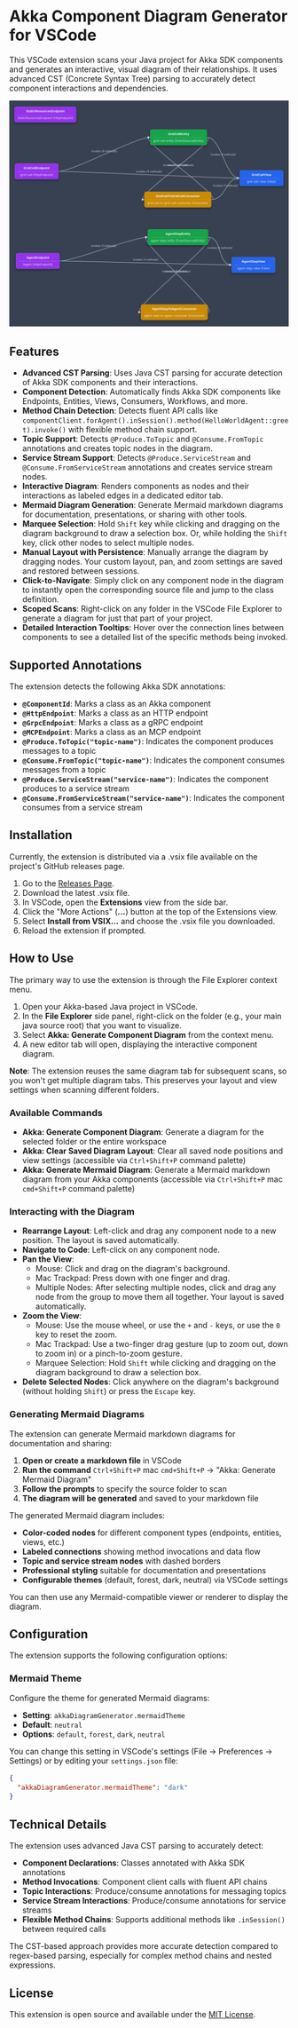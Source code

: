 # **Akka Component Diagram Generator for VSCode**

This VSCode extension scans your Java project for Akka SDK components and generates an interactive, visual diagram of their relationships. It uses advanced CST (Concrete Syntax Tree) parsing to accurately detect component interactions and dependencies.

![diagram](example-component-diagram.png)

## **Features**

* **Advanced CST Parsing**: Uses Java CST parsing for accurate detection of Akka SDK components and their interactions.
* **Component Detection**: Automatically finds Akka SDK components like Endpoints, Entities, Views, Consumers, Workflows, and more.
* **Method Chain Detection**: Detects fluent API calls like `componentClient.forAgent().inSession().method(HelloWorldAgent::greet).invoke()` with flexible method chain support.
* **Topic Support**: Detects `@Produce.ToTopic` and `@Consume.FromTopic` annotations and creates topic nodes in the diagram.
* **Service Stream Support**: Detects `@Produce.ServiceStream` and `@Consume.FromServiceStream` annotations and creates service stream nodes.
* **Interactive Diagram**: Renders components as nodes and their interactions as labeled edges in a dedicated editor tab.
* **Mermaid Diagram Generation**: Generate Mermaid markdown diagrams for documentation, presentations, or sharing with other tools.
* **Marquee Selection**: Hold `Shift` key while clicking and dragging on the diagram background to draw a selection box. Or, while holding the `Shift` key, click other nodes to select multiple nodes.
* **Manual Layout with Persistence**: Manually arrange the diagram by dragging nodes. Your custom layout, pan, and zoom settings are saved and restored between sessions.
* **Click-to-Navigate**: Simply click on any component node in the diagram to instantly open the corresponding source file and jump to the class definition.
* **Scoped Scans**: Right-click on any folder in the VSCode File Explorer to generate a diagram for just that part of your project.
* **Detailed Interaction Tooltips**: Hover over the connection lines between components to see a detailed list of the specific methods being invoked.

## **Supported Annotations**

The extension detects the following Akka SDK annotations:

* **`@ComponentId`**: Marks a class as an Akka component
* **`@HttpEndpoint`**: Marks a class as an HTTP endpoint
* **`@GrpcEndpoint`**: Marks a class as a gRPC endpoint
* **`@MCPEndpoint`**: Marks a class as an MCP endpoint
* **`@Produce.ToTopic("topic-name")`**: Indicates the component produces messages to a topic
* **`@Consume.FromTopic("topic-name")`**: Indicates the component consumes messages from a topic
* **`@Produce.ServiceStream("service-name")`**: Indicates the component produces to a service stream
* **`@Consume.FromServiceStream("service-name")`**: Indicates the component consumes from a service stream

## **Installation**

Currently, the extension is distributed via a .vsix file available on the project's GitHub releases page.

1. Go to the [Releases Page](https://github.com/mckeeh3/akka-component-diagram-vscode-extension/releases).
2. Download the latest .vsix file.
3. In VSCode, open the **Extensions** view from the side bar.
4. Click the "More Actions" (**...**) button at the top of the Extensions view.
5. Select **Install from VSIX...** and choose the .vsix file you downloaded.
6. Reload the extension if prompted.

## **How to Use**

The primary way to use the extension is through the File Explorer context menu.

1. Open your Akka-based Java project in VSCode.
2. In the **File Explorer** side panel, right-click on the folder (e.g., your main java source root) that you want to visualize.
3. Select **Akka: Generate Component Diagram** from the context menu.
4. A new editor tab will open, displaying the interactive component diagram.

**Note**: The extension reuses the same diagram tab for subsequent scans, so you won't get multiple diagram tabs. This preserves your layout and view settings when scanning different folders.

### **Available Commands**

* **Akka: Generate Component Diagram**: Generate a diagram for the selected folder or the entire workspace
* **Akka: Clear Saved Diagram Layout**: Clear all saved node positions and view settings (accessible via `Ctrl+Shift+P` command palette)
* **Akka: Generate Mermaid Diagram**: Generate a Mermaid markdown diagram from your Akka components (accessible via `Ctrl+Shift+P` mac `cmd+Shift+P` command palette)

### **Interacting with the Diagram**

* **Rearrange Layout**: Left-click and drag any component node to a new position. The layout is saved automatically.
* **Navigate to Code**: Left-click on any component node.
* **Pan the View**:
  * Mouse: Click and drag on the diagram's background.
  * Mac Trackpad: Press down with one finger and drag.
  * Multiple Nodes: After selecting multiple nodes, click and drag any node from the group to move them all together. Your layout is saved automatically.
* **Zoom the View**:
  * Mouse: Use the mouse wheel, or use the `+` and `-` keys, or use the `0` key to reset the zoom.
  * Mac Trackpad: Use a two-finger drag gesture (up to zoom out, down to zoom in) or a pinch-to-zoom gesture.
  * Marquee Selection: Hold `Shift` while clicking and dragging on the diagram background to draw a selection box.
* **Delete Selected Nodes**: Click anywhere on the diagram's background (without holding `Shift`) or press the `Escape` key.

### **Generating Mermaid Diagrams**

The extension can generate Mermaid markdown diagrams for documentation and sharing:

1. **Open or create a markdown file** in VSCode
2. **Run the command** `Ctrl+Shift+P` mac `cmd+Shift+P` → "Akka: Generate Mermaid Diagram"
3. **Follow the prompts** to specify the source folder to scan
4. **The diagram will be generated** and saved to your markdown file

The generated Mermaid diagram includes:

* **Color-coded nodes** for different component types (endpoints, entities, views, etc.)
* **Labeled connections** showing method invocations and data flow
* **Topic and service stream nodes** with dashed borders
* **Professional styling** suitable for documentation and presentations
* **Configurable themes** (default, forest, dark, neutral) via VSCode settings

You can then use any Mermaid-compatible viewer or renderer to display the diagram.

## **Configuration**

The extension supports the following configuration options:

### **Mermaid Theme**

Configure the theme for generated Mermaid diagrams:

- **Setting**: `akkaDiagramGenerator.mermaidTheme`
- **Default**: `neutral`
- **Options**: `default`, `forest`, `dark`, `neutral`

You can change this setting in VSCode's settings (File → Preferences → Settings) or by editing your `settings.json` file:

```json
{
  "akkaDiagramGenerator.mermaidTheme": "dark"
}
```

## **Technical Details**

The extension uses advanced Java CST parsing to accurately detect:

* **Component Declarations**: Classes annotated with Akka SDK annotations
* **Method Invocations**: Component client calls with fluent API chains
* **Topic Interactions**: Produce/consume annotations for messaging topics
* **Service Stream Interactions**: Produce/consume annotations for service streams
* **Flexible Method Chains**: Supports additional methods like `.inSession()` between required calls

The CST-based approach provides more accurate detection compared to regex-based parsing, especially for complex method chains and nested expressions.

## **License**

This extension is open source and available under the [MIT License](http://docs.google.com/LICENSE.md).
